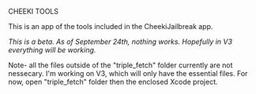 CHEEKI TOOLS

This is an app of the tools included in the CheekiJailbreak app. 

*This is a beta. As of September 24th, nothing works. Hopefully in V3 everything will be working.*

Note- all the files outside of the "triple_fetch" folder currently are not nessecary. I'm working on V3, which will only have the essential files. For now, open "triple_fetch" folder then the enclosed Xcode project.
